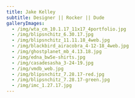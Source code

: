 ```yaml
---
title: Jake Kelley
subtitle: Designer || Rocker || Dude
galleryImages:
  - /img/wta_cm_10.1.17_11x17_4portfolio.jpg
  - /img/blipsnchitz_6.30.17.jpg
  - /img/blipsnchitz_11.11.18_4web.jpg
  - /img/blackbird_airacobra_4-12-18_4web.jpg
  - /img/ghostplanet_mb_4.13.18.jpg
  - /img/edna_bw5e-shirts.jpg
  - /img/casadesasha_3-24-19.jpg
  - /img/vmdb_web.jpg
  - /img/blipsnchitz_7.28.17-red.jpg
  - /img/blipsnchitz_7.28.17-green.jpg
  - /img/imc_1.27.17.jpg
---
```


